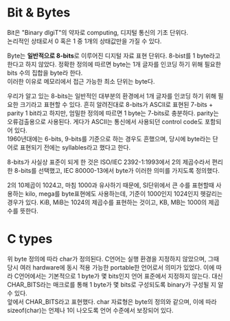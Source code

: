 # Bit & Bytes
Bit은 "Binary dIgiT"의 약자로 computing, 디지털 통신의 기초 단위다.  
논리적인 상태로서 0 혹은 1 중 1개의 상태값만을 가질 수 있다.

Byte는 **일반적으로 8-bits**로 이루어진 디지털 자료 표현 단위다. 
8-bist를 1 byte라고 한다고 하지 않았다. 정확한 정의에 따르면 byte는 
1개 글자를 인코딩 하기 위해 필요한 bits 수의 집합을 byte라 한다.  
이러한 이유로 메모리에서 접근 가능한 최소 단위는 byte다.

우리가 알고 있는 8-bits는 일반적인 대부분의 환경에서 1개 글자를 인코딩 
하기 위해 필요한 크기라고 표현할 수 있다. 흔히 알려진대로 8-bits가 ASCII로 
표현된 7-bits + parity 1 bit라고 하지만, 엄밀한 정의에 따르면 1 byte는 
7-bits로 충분하다. parity는 오류검출용으로 사용된다. 게다가 ASCII는 통신에서 
사용되던 control code도 포함되어 있다.  
1960년대에는 6-bits, 9-bits를 기준으로 하는 경우도 흔했으며, 당시에 byte라는 
단어로 표현되기 전에는 syllables라고 했다고 한다.

8-bits가 사실상 표준이 되게 한 것은 ISO/IEC 2392-1:1993에서 2의 제곱수라서 
편리한 8-bits를 선택했고, IEC 80000-13에서 byte가 이러한 의미를 가지도록 
정의했다. 

2의 10제곱이 1024고, 마침 1000과 유사하기 때문에, SI단위에서 큰 수를 표현할때 
사용하는 kilo, mega를 byte표현에도 사용하는데, 기준이 1000인지 1024인지 
헷갈리는 경우가 있다. KiB, MiB는 1024의 제곱수를 표현하는 것이고, KB, MB는 
1000의 제곱수를 뜻한다.

# C types
위 byte 정의에 따라 char가 정의된다. C언어는 실행 환경을 지정하지 않았으며, 
그때 당시 여러 hardware에 동시 적용 가능한 portable한 언어로서 의미가 있었다.
이에 따라 C언어에서는 기본적으로 1 byte가 몇 bits인지 언어 표준에서 지정하지 
않는다. 대신 CHAR\_BITS라는 매크로를 통해 1 byte가 몇 bits로 구성되도록 
binary가 구성될 지 알 수 있다.  
앞에서 CHAR\_BITS라고 표현했다. char 자료형은 byte의 정의와 같으며, 이에 따라 
sizeof(char)는 언제나 1이 나오도록 언어 수준에서 보장되어 있다.

